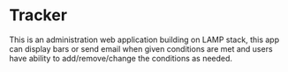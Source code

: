 # Tracker
This is an administration web application building on LAMP stack, this app can display bars or send email when given conditions are met and users have ability to add/remove/change the conditions as needed. 
